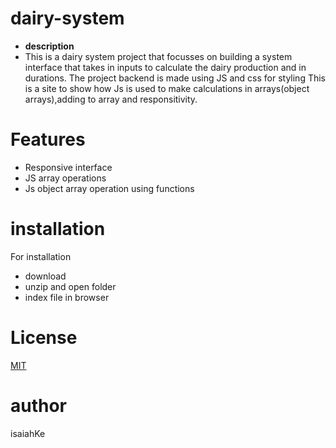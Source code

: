 # dairy-system #
* **description**
*  This is a dairy system project that focusses on building a system interface that takes in inputs to calculate the dairy production and in durations.
The project backend is made using JS and css for styling
This is a site to show how Js is used to make calculations in arrays(object arrays),adding to array and responsitivity.
 
# Features #
* Responsive interface
* JS array operations
* Js object array operation using functions
# installation #
For installation 
* download
* unzip and open folder
* index file in browser 
# License #
[MIT](https://github.com/IsaiahKe/dairy-system/edit/master/license)
# author #
isaiahKe 
